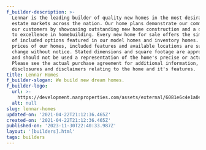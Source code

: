 ```yaml
---
f_builder-description: >-
  Lennar is the leading builder of quality new homes in the most desirable real
  estate markets across the nation. Our home plans demonstrate our commitment to
  our customers by showcasing outstanding new home construction and a dedication
  to excellence in homebuilding. Every new home for sale offers the simplicity
  of included options featured in our model homes and inventory homes. The
  prices of our homes, included features and available locations are subject to
  change without notice. Stated dimensions and square footage are approximate
  and should not be used a representation of the home's precise or actual size.
  Please see the actual purchase agreement for additional information,
  disclosures and disclaimers relating to the home and it's features.
title: Lennar Homes
f_builder-slogan: We build new dream homes.
f_builder-logo:
  url: >-
    https://development.nanproperties.com/assets/external/6081e6c4e1a0e08577d3085b_6077bf4035f7f1b27e9f5eb6_6034712b046b64975fa00-1d3d-49dd-a536-20d85d1d8036.png
  alt: null
slug: lennar-homes
updated-on: '2021-04-22T21:12:36.465Z'
created-on: '2021-04-22T21:12:36.465Z'
published-on: '2023-11-30T22:40:33.987Z'
layout: '[builders].html'
tags: builders
---
```



